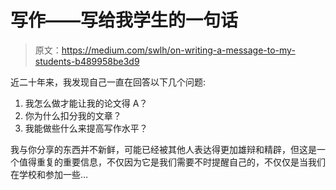 # 写作——写给我学生的一句话

> 原文：<https://medium.com/swlh/on-writing-a-message-to-my-students-b489958be3d9>

近二十年来，我发现自己一直在回答以下几个问题:

1.  我怎么做才能让我的论文得 A？
2.  你为什么扣分我的文章？
3.  我能做些什么来提高写作水平？

我与你分享的东西并不新鲜，可能已经被其他人表达得更加雄辩和精辟，但这是一个值得重复的重要信息，不仅因为它是我们需要不时提醒自己的，不仅仅是当我们在学校和参加一些…